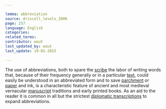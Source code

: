 ```yaml
---

lemma: abbreviation
source: driscoll_levels_2006
page: 257 
language: English
categories:
related_terms: 
contributor: wout
last_updated_by: wout
last_update: 19-01-2015
        
---
```


The use of abbreviations, both to spare the [scribe](scribe.html) the labor of writing words that, because of their frequency generally or in a particular [text](text.html), could easily be understood in an abbreviated form and to save [parchment](parchment.html) or [paper](paper.html) and ink, is a characteristic feature of ancient and most medieval vernacular [manuscript](manuscript.html) traditions and early printed books. As an aid to the reader it is common in all but the strictest [diplomatic transcriptions](transcriptionDiplomatic.html) to expand abbreviations.


